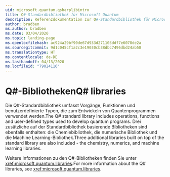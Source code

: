 ```yaml
---
uid: microsoft.quantum.qsharplibintro
title: Q#-Standardbibliothek für Microsoft Quantum
description: Referenzdokumentation zur Q#-Standardbibliothek für Microsoft Quantum
author: bradben
ms.author: bradben
ms.date: 03/04/2020
ms.topic: landing-page
ms.openlocfilehash: ac924a29bf90de67d933d271103ddf7e6078de2a
ms.sourcegitcommit: 9d1c045cf1a2c3e19030cb38dbc7496dbd24ab58
ms.translationtype: HT
ms.contentlocale: de-DE
ms.lasthandoff: 04/13/2020
ms.locfileid: "79024116"
---
```

# <a name="q-libraries"></a><span data-ttu-id="20c51-103">Q#-Bibliotheken</span><span class="sxs-lookup"><span data-stu-id="20c51-103">Q# libraries</span></span> #

<span data-ttu-id="20c51-104">Die Q#-Standardbibliothek umfasst Vorgänge, Funktionen und benutzerdefinierte Typen, die zum Entwickeln von Quantenprogrammen verwendet werden.</span><span class="sxs-lookup"><span data-stu-id="20c51-104">The Q# standard library includes operations, functions and user-defined types used to develop quantum programs.</span></span> <span data-ttu-id="20c51-105">Drei zusätzliche auf der Standardbibliothek basierende Bibliotheken sind ebenfalls enthalten: die Chemiebibliothek, die numerische Bibliothek und die Machine Learning-Bibliothek.</span><span class="sxs-lookup"><span data-stu-id="20c51-105">Three additional libraries built on top of the standard library are also included - the chemistry, numerics, and machine learning libraries.</span></span>

<span data-ttu-id="20c51-106">Weitere Informationen zu den Q#-Bibliotheken finden Sie unter <xref:microsoft.quantum.libraries>.</span><span class="sxs-lookup"><span data-stu-id="20c51-106">For more information about the Q# libraries, see <xref:microsoft.quantum.libraries>.</span></span>
